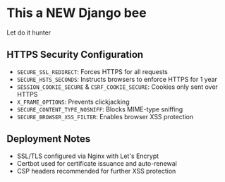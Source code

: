 # This  a NEW Django bee
Let do it hunter
## HTTPS Security Configuration

- `SECURE_SSL_REDIRECT`: Forces HTTPS for all requests
- `SECURE_HSTS_SECONDS`: Instructs browsers to enforce HTTPS for 1 year
- `SESSION_COOKIE_SECURE` & `CSRF_COOKIE_SECURE`: Cookies only sent over HTTPS
- `X_FRAME_OPTIONS`: Prevents clickjacking
- `SECURE_CONTENT_TYPE_NOSNIFF`: Blocks MIME-type sniffing
- `SECURE_BROWSER_XSS_FILTER`: Enables browser XSS protection

## Deployment Notes

- SSL/TLS configured via Nginx with Let's Encrypt
- Certbot used for certificate issuance and auto-renewal
- CSP headers recommended for further XSS protection